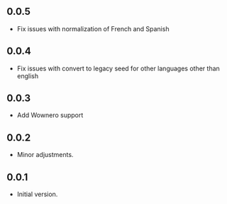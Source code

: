 ## 0.0.5

- Fix issues with normalization of French and Spanish 
 
## 0.0.4

- Fix issues with convert to legacy seed for other languages other than english

## 0.0.3

- Add Wownero support
 
## 0.0.2

- Minor adjustments.

## 0.0.1

- Initial version.
